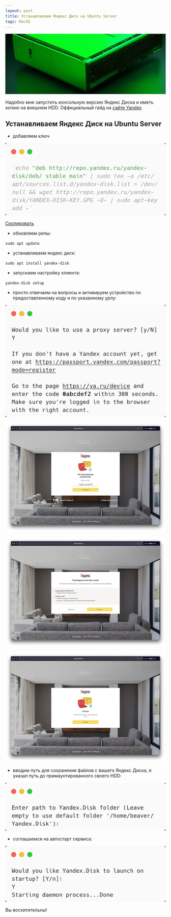 ```yaml
---
layout: post
title: Устанавливаем Яндекс Диск на Ubuntu Server
tags: MacOS
---
```

![](https://raw.githubusercontent.com/tatarinovms/tatarinovms.github.io/master/images/posts/ydlinux/logo.webp)

Надобно мне запустить консольную версию Яндекс Диска и иметь копию на внешнем HDD. Оффициальный гайд на [сайте Yandex](https://yandex.ru/support/disk-desktop-linux/installation.html?lang=ru)

## Устанавливаем Яндекс Диск на Ubuntu Server

- добавляем ключ

![](https://raw.githubusercontent.com/tatarinovms/tatarinovms.github.io/master/images/posts/ydlinux/4.webp)

[Скопировать](https://raw.githubusercontent.com/tatarinovms/tatarinovms.github.io/master/scripts/ydlinux/apt_key_add.txt)

- обновляем репы:

`sudo apt update`

- устанавливаем яндекс диск:

`sudo apt install yandex-disk`

- запускаем настройку клиента:

`yandex-disk setup`

- просто отвечаем на вопросы и активируем устройство по предоставленному коду и по указанному урлу:

![](https://raw.githubusercontent.com/tatarinovms/tatarinovms.github.io/master/images/posts/ydlinux/5.webp)

![](https://raw.githubusercontent.com/tatarinovms/tatarinovms.github.io/master/images/posts/ydlinux/1.webp)

![](https://raw.githubusercontent.com/tatarinovms/tatarinovms.github.io/master/images/posts/ydlinux/2.webp)

![](https://raw.githubusercontent.com/tatarinovms/tatarinovms.github.io/master/images/posts/ydlinux/3.webp)

- вводим путь для сохранения файлов с вашего Яндекс Диска, я указал путь до примаунтированного своего HDD:

![](https://raw.githubusercontent.com/tatarinovms/tatarinovms.github.io/master/images/posts/ydlinux/6.webp)

- соглашаемся на автостарт сервиса: 

![](https://raw.githubusercontent.com/tatarinovms/tatarinovms.github.io/master/images/posts/ydlinux/7.webp)

Вы восхитительны!
